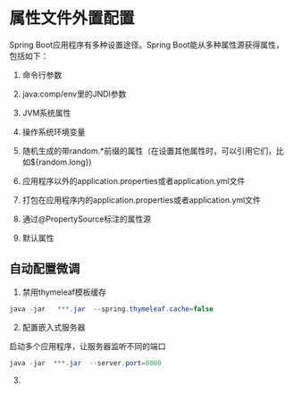 # 属性文件外置配置
Spring Boot应用程序有多种设置途径。Spring Boot能从多种属性源获得属性，包括如下：

1. 命令行参数

2. java:comp/env里的JNDI参数

3. JVM系统属性

4. 操作系统环境变量

5. 随机生成的带random.*前缀的属性（在设置其他属性时，可以引用它们，比如${random.long})

6. 应用程序以外的application.properties或者application.yml文件

7. 打包在应用程序内的application.properties或者application.yml文件

8. 通过@PropertySource标注的属性源

9. 默认属性

## 自动配置微调
1. 禁用thymeleaf模板缓存
```java
java -jar   ***.jar  --spring.thymeleaf.cache=false
```

2. 配置嵌入式服务器

启动多个应用程序，让服务器监听不同的端口

```java
java -jar  ***.jar  --server.port=8000
```

3.
